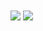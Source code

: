 <img align="center" src="https://capsule-render.vercel.app/api?type=waving&color=gradient&height=90" />



<img align="center" src="https://capsule-render.vercel.app/api?type=waving&color=gradient&height=90&section=footer"/>
